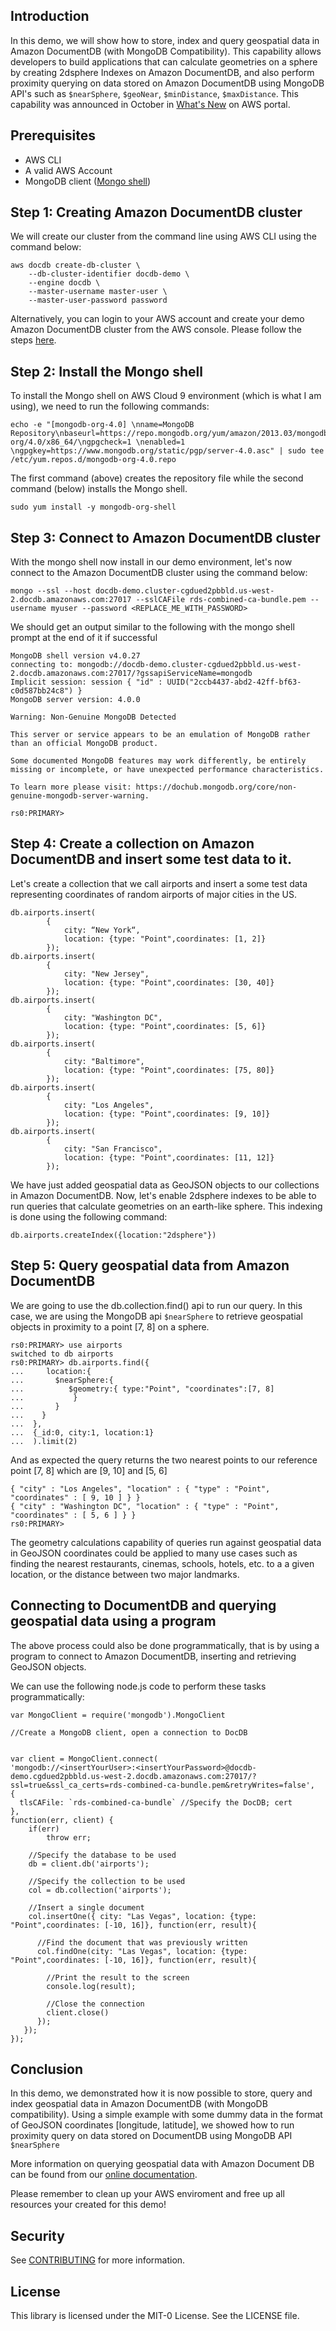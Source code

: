 ## Introduction

In this demo, we will show how to store, index and query geospatial data in Amazon DocumentDB (with MongoDB Compatibility). This capability allows developers to build applications that can calculate geometries on a sphere by creating 2dsphere Indexes on Amazon DocumentDB, and also perform proximity querying on data stored on Amazon DocumentDB using MongoDB API's such as `$nearSphere`, `$geoNear`, `$minDistance`, `$maxDistance`.
This capability was announced in October in [What's New](https://aws.amazon.com/about-aws/whats-new/2021/10/amazon-documentdb-adds-geospatial-capabilities/) on AWS portal.

## Prerequisites

- AWS CLI
- A valid AWS Account
- MongoDB client ([Mongo shell](https://docs.mongodb.com/v4.4/mongo/))

## Step 1: Creating Amazon DocumentDB cluster
We will create our cluster from the command line using AWS CLI using the command below:

	aws docdb create-db-cluster \
	    --db-cluster-identifier docdb-demo \
	    --engine docdb \
	    --master-username master-user \
	    --master-user-password password

Alternatively, you can login to your AWS account and create your demo Amazon DocumentDB cluster from the AWS console. Please follow the steps [here](https://docs.aws.amazon.com/documentdb/latest/developerguide/get-started-guide.html#cloud9-cluster).

## Step 2: Install the Mongo shell

To install the Mongo shell on AWS Cloud 9 environment (which is what I am using), we need to run the following commands:

	echo -e "[mongodb-org-4.0] \nname=MongoDB Repository\nbaseurl=https://repo.mongodb.org/yum/amazon/2013.03/mongodb-org/4.0/x86_64/\ngpgcheck=1 \nenabled=1 \ngpgkey=https://www.mongodb.org/static/pgp/server-4.0.asc" | sudo tee /etc/yum.repos.d/mongodb-org-4.0.repo

The first command (above) creates the repository file while the second command (below) installs the Mongo shell.

`sudo yum install -y mongodb-org-shell`

## Step 3: Connect to Amazon DocumentDB cluster

With the mongo shell now install in our demo environment, let's now connect to the Amazon DocumentDB cluster using the command below:

`mongo --ssl --host docdb-demo.cluster-cgdued2pbbld.us-west-2.docdb.amazonaws.com:27017 --sslCAFile rds-combined-ca-bundle.pem --username myuser --password <REPLACE_ME_WITH_PASSWORD>`

We should get an output similar to the following with the mongo shell prompt at the end of it if successful

	MongoDB shell version v4.0.27
	connecting to: mongodb://docdb-demo.cluster-cgdued2pbbld.us-west-2.docdb.amazonaws.com:27017/?gssapiServiceName=mongodb
	Implicit session: session { "id" : UUID("2ccb4437-abd2-42ff-bf63-c0d587bb24c8") }
	MongoDB server version: 4.0.0
	
	Warning: Non-Genuine MongoDB Detected
	
	This server or service appears to be an emulation of MongoDB rather than an official MongoDB product.
	
	Some documented MongoDB features may work differently, be entirely missing or incomplete, or have unexpected performance characteristics.
	
	To learn more please visit: https://dochub.mongodb.org/core/non-genuine-mongodb-server-warning.
	
	rs0:PRIMARY> 

## Step 4: Create a collection on Amazon DocumentDB and insert some test data to it.

Let's create a collection that we call airports and insert a some test data representing coordinates of random airports of major cities in the US.
	
	db.airports.insert(
	        {
	            city: “New York“,
	            location: {type: "Point",coordinates: [1, 2]}
	        });
	db.airports.insert(        
	        {
	            city: "New Jersey",
	            location: {type: "Point",coordinates: [30, 40]}
	        });
	db.airports.insert(        
	        {
	            city: "Washington DC",
	            location: {type: "Point",coordinates: [5, 6]}
	        });
	db.airports.insert(         
	        {
	            city: "Baltimore",
	            location: {type: "Point",coordinates: [75, 80]}
	        });
	db.airports.insert(
	        {         
	            city: "Los Angeles",
	            location: {type: "Point",coordinates: [9, 10]}
	        });
	db.airports.insert(                              
	        {
	            city: "San Francisco",
	            location: {type: "Point",coordinates: [11, 12]}
	        });

We have just added geospatial data as GeoJSON objects to our collections in Amazon DocumentDB. Now, let's enable 2dsphere indexes to be able to run queries that calculate geometries on an earth-like sphere. This indexing is done using the following command:

`db.airports.createIndex({location:"2dsphere"})`

## Step 5: Query geospatial data from Amazon DocumentDB

We are going to use the db.collection.find() api to run our query. In this case, we are using the MongoDB api `$nearSphere` to retrieve geospatial objects in proximity to a point [7, 8] on a sphere.

	rs0:PRIMARY> use airports
	switched to db airports
	rs0:PRIMARY> db.airports.find({
	...     location:{
	...       $nearSphere:{
	...          $geometry:{ type:"Point", "coordinates":[7, 8]
	...           }
	...       }
	...    }
	...  },
	...  {_id:0, city:1, location:1}
	...  ).limit(2)

And as expected the query returns the two nearest points to our reference point [7, 8] which are [9, 10] and [5, 6]
	
	{ "city" : "Los Angeles", "location" : { "type" : "Point", "coordinates" : [ 9, 10 ] } }
	{ "city" : "Washington DC", "location" : { "type" : "Point", "coordinates" : [ 5, 6 ] } }
	rs0:PRIMARY> 

The geometry calculations capability of queries run against geospatial data in GeoJSON coordinates could be applied to many use cases such as finding the nearest restaurants, cinemas, schools, hotels, etc. to a a given location, or the distance between two major landmarks.

## Connecting to DocumentDB and querying geospatial data using a program

The above process could also be done programmatically, that is by using a program to connect to Amazon DocumentDB, inserting and retrieving GeoJSON objects.

We can use the following node.js code to perform these tasks programmatically:

	var MongoClient = require('mongodb').MongoClient
	
	//Create a MongoDB client, open a connection to DocDB
	
	
	var client = MongoClient.connect(
	'mongodb://<insertYourUser>:<insertYourPassword>@docdb-demo.cgdued2pbbld.us-west-2.docdb.amazonaws.com:27017/?ssl=true&ssl_ca_certs=rds-combined-ca-bundle.pem&retryWrites=false',
	{
	  tlsCAFile: `rds-combined-ca-bundle` //Specify the DocDB; cert
	},
	function(err, client) {
	    if(err)
	        throw err;
	
	    //Specify the database to be used
	    db = client.db('airports');
	
	    //Specify the collection to be used
	    col = db.collection('airports');
	
	    //Insert a single document
	    col.insertOne({ city: "Las Vegas", location: {type: "Point",coordinates: [-10, 16]}, function(err, result){
	
	      //Find the document that was previously written
	      col.findOne(city: "Las Vegas", location: {type: "Point",coordinates: [-10, 16]}, function(err, result){
	
	        //Print the result to the screen
	        console.log(result);
	
	        //Close the connection
	        client.close()
	      });
	   });
	});


## Conclusion
In this demo, we demonstrated how it is now possible to store, query and index geospatial data in Amazon DocumentDB (with MongoDB compatibility). Using a simple example with some dummy data in the format of GeoJSON coordinates [longitude, latitude], we showed how to run proximity query on data stored on DocumentDB using MongoDB API `$nearSphere`

More information on querying geospatial data with Amazon Document DB can be found from our [online documentation](https://docs.aws.amazon.com/documentdb/latest/developerguide/geospatial.html#w2aac37c11b9).

Please remember to clean up your AWS enviroment and free up all resources your created for this demo!

## Security

See [CONTRIBUTING](CONTRIBUTING.md#security-issue-notifications) for more information.

## License

This library is licensed under the MIT-0 License. See the LICENSE file.
